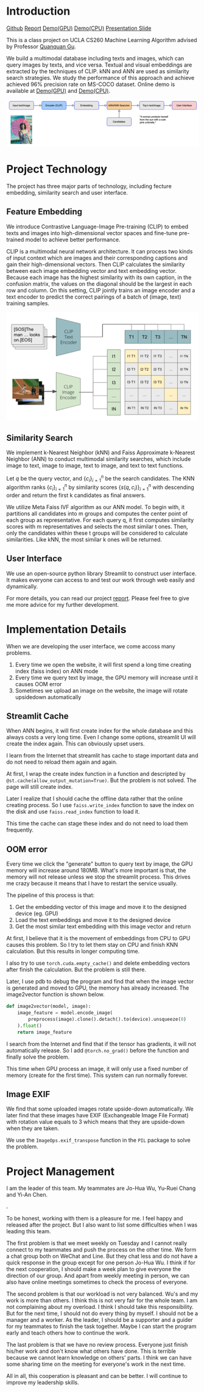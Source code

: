 # Introduction

[Github](https://github.com/zyhhhy/Vectorized-Similarity-Search-in-Multi-modal-Databases) [Report](https://github.com/zyhhhy/Vectorized-Similarity-Search-in-Multi-modal-Databases/blob/main/report/Vectorized%20Similarity%20Search%20in%20Multi-modal%20Databases.pdf) [Demo(GPU)](http://18.237.16.206:8501/) [Demo(CPU)](http://34.168.201.92:8501/) [Presentation Slide](https://github.com/zyhhhy/Vectorized-Similarity-Search-in-Multi-modal-Databases/blob/main/presentation/Final%20Project%20ver2.pptx.pdf)

This is a class project on UCLA CS260 Machine Learning Algorithm advised by Professor [Quanquan Gu](https://web.cs.ucla.edu/~qgu/).

We build a multimodal database including texts and images, which can query images by texts, and vice versa. Textual and visual embeddings are extracted by the techniques of CLIP. kNN and ANN are used as similarity search strategies. We study the performance of this approach and achieve achieved 96% precision rate on MS-COCO dataset. Online demo is available at [Demo(GPU)](http://18.237.16.206:8501/) and [Demo(CPU)](http://34.168.201.92:8501/).

![](imgs/flowchart.png)

# Project Technology

The project has three major parts of technology, including fecture embedding, similarity search and user interface.

## Feature Embedding

We introduce Contrastive Language-Image Pre-training (CLIP) to embed texts and images into high-dimensional vector spaces and fine-tune pre-trained model to achieve better performance.

CLIP is a multimodal neural network architecture. It can process two kinds of input context which are images and their corresponding captions and gain their high-dimensional vectors. Then CLIP calculates the similarity between each image embedding vector and text embedding vector. Because each image has the highest similarity with its own caption, in the confusion matrix, the values on the diagonal should be the largest in each row and column. On this setting, CLIP jointly trains an image encoder and a text encoder to predict the correct pairings of a batch of (image, text) training samples.

![](imgs/clipmodel.png)

## Similarity Search

We implement k-Nearest Neighbor (kNN) and Faiss Approximate k-Nearest Neighbor (ANN) to conduct multimodal similarity searches, which include image to text, image to image, text to image, and text to text functions.

Let $q$ be the query vector, and $\{c_i\}^n_{i=1}$ be the search candidates. The KNN algorithm ranks $\{c_i\}^n_{i=1}$ by similarity scores $\{s(q,c_i)\}^n_{i=1}$ with descending order and return the first k candidates as final answers.

We utilize Meta Faiss IVF algorithm as our ANN model. To begin with, it partitions all candidates into m groups and computes the center point of each group as representative. For each query q, it first computes similarity scores with m representatives and selects the most similar t ones. Then, only the candidates within these t groups will be considered to calculate similarities. Like kNN, the most similar k ones will be returned.

## User Interface

We use an open-source python library Streamlit to construct user interface. It makes everyone can access to and test our work through web easily and dynamically.

For more details, you can read our project [report](https://github.com/zyhhhy/Vectorized-Similarity-Search-in-Multi-modal-Databases/blob/main/report/Vectorized%20Similarity%20Search%20in%20Multi-modal%20Databases.pdf). Please feel free to give me more advice for my further development.



# Implementation Details

When we are developing the user interface, we come accoss many problems.

1. Every time we open the website, it will first spend a long time creating index (faiss index) on ANN mode
2. Every time we query text by image, the GPU memory will increase until it causes OOM error
3. Sometimes we upload an image on the website, the image will rotate upsidedown automatically

## Streamlit Cache

When ANN begins, it will first create index for the whole database and this always costs a very long time. Even I change some options, streamlit UI will create the index again. This can obviously upset users.

I learn from the Internet that streamlit has cache to stage important data and do not need to reload them again and again.

At first, I wrap the create index function in a function and descripted by `@st.cache(allow_output_mutation=True)`. But the problem is not solved. The page will still create index.

Later I realize that I should cache the offline data rather that the online creating process. So I use `faiss.write_index` function to save the index on the disk and use `faiss.read_index` function to load it. 

This time the cache can stage these index and do not need to load them frequently. 

## OOM error

Every time we click the "generate" button to query text by image, the GPU memory will increase around 180MB. What's more important is that, the memory will not release unless we stop the streamlit process. This drives me crazy because it means that I have to restart the service usually.

The pipeline of this process is that:

1. Get the embedding vector of this image and move it to the designed device (eg. GPU)
2. Load the text embeddings and move it to the designed device
3. Get the most similar text embedding with this image vector and return

At first, I believe that it is the movement of embeddings from CPU to GPU causes this problem. So I try to let them stay on CPU and finish KNN calculation. But this results in longer computing time.

I also try to use `torch.cuda.empty_cache()` and delete embedding vectors after finish the calculation. But the problem is still there.

Later, I use pdb to debug the program and find that when the image vector is generated and moved to GPU, the memory has already increased. The image2vector function is shown below.

```python
def image2vector(model, image):
    image_feature = model.encode_image(
        preprocess(image).clone().detach().to(device).unsqueeze(0)
    ).float()
    return image_feature
```

I search from the Internet and find that if the tensor has gradients, it will not automatically release. So I add `@torch.no_grad()` before the function and finally solve the problem.

This time when GPU process an image, it will only use a fixed number of memory (create for the first time). This system can run normally forever.

## Image EXIF

We find that some uploaded images rotate upside-down automatically. We later find that these images have EXIF (Exchangeable Image File Format) with rotation value equals to 3 which means that they are upside-down when they are taken.

We use the `ImageOps.exif_transpose` function in the `PIL`  package to solve the problem.

# Project Management

I am the leader of this team. My teammates are Jo-Hua Wu, Yu-Ruei Chang and Yi-An Chen.

<img src="imgs/image-20221217203829472.png" style="zoom:25%;" />

To be honest, working with them is a pleasure for me. I feel happy and released after the project. But I also want to list some difficulties when I was leading this team.

The first problem is that we meet weekly on Tuesday and I cannot really connect to my teammates and push the process on the other time. We form a chat group both on WeChat and Line. But they chat less and do not have a quick response in the group except for one person Jo-Hua Wu. I think if for the next cooperation, I should make a week plan to give everyone the direction of our group. And apart from weekly meeting in person, we can also have online meetings sometimes to check the process of everyone.

The second problem is that our workload is not very balanced. Wu's and my work is more than others. I think this is not very fair for the whole team. I am not complaining about my overload. I think I should take this responsibility. But for the next time, I should not do every thing by myself. I should not be a manager and a worker. As the leader, I should be a supporter and a guider for my teammates to finish the task together. Maybe I can start the program early and teach others how to continue the work.

The last problem is that we have no review process. Everyone just finish his/her work and don't know what others have done. This is terrible because we cannot learn knowledge on others' parts. I think we can have some sharing time on the meeting for everyone's work in the next time.

All in all, this cooperation is pleasant and can be better. I will continue to improve my leadership skills. 